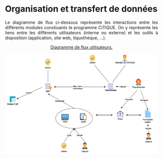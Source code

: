 # Organisation et transfert de données
<p style="text-align:justify;">
Le diagramme de flux ci-dessous représente les interactions entre les différents modules constiuants le programme CiTIQUE. On y représente les liens entre les différents utilisateurs (interne ou externe) et les outils à disposition (application, site web, tiquothèque, ...). 
</p>

<div align="center">
  <l><u>Diagramme de flux utilisateurs.</u></l>
</div>

![Organisation des transferts de données](_images/organisation.drawio.png "Diagramme de flux utilisateurs")
